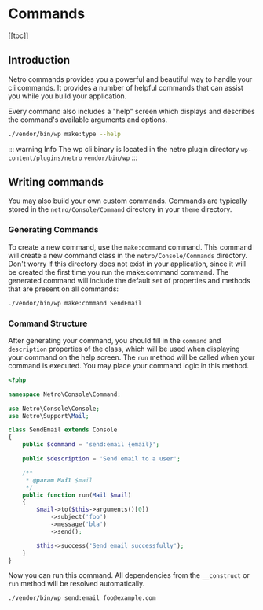 # Commands

[[toc]]

## Introduction

Netro commands provides you a powerful and beautiful way to handle your cli commands. 
It provides a number of helpful commands that can assist you while you build your application.

Every command also includes a "help" screen which displays and describes the command's available arguments and options.

```bash
./vendor/bin/wp make:type --help
```

::: warning Info
The wp cli binary is located in the netro plugin directory `wp-content/plugins/netro` `vendor/bin/wp`
:::

## Writing commands

You may also build your own custom commands. Commands are typically stored in the `netro/Console/Command` directory in your `theme` directory.

### Generating Commands

To create a new command, use the `make:command` command. This command will create a new command class in the `netro/Console/Commands` directory. Don't worry if this directory does not exist in your application, since it will be created the first time you run the  make:command command. The generated command will include the default set of properties and methods that are present on all commands:

```bash
./vendor/bin/wp make:command SendEmail
```

### Command Structure

After generating your command, you should fill in the `command` and `description` properties of the class, which will be used when displaying your command on the help screen. The `run` method will be called when your command is executed. You may place your command logic in this method.

```php
<?php

namespace Netro\Console\Command;

use Netro\Console\Console;
use Netro\Support\Mail;

class SendEmail extends Console
{
    public $command = 'send:email {email}';

    public $description = 'Send email to a user';

    /**
     * @param Mail $mail
     */
    public function run(Mail $mail)
    {
        $mail->to($this->arguments()[0])
            ->subject('foo')
            ->message('bla')
            ->send();

        $this->success('Send email successfully');
    }
}
```

Now you can run this command. All dependencies from the `__construct` or `run` method will be resolved automatically.

```bash
./vendor/bin/wp send:email foo@example.com
```